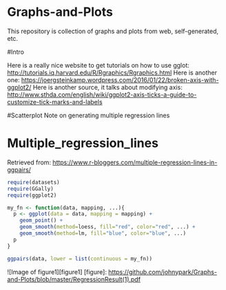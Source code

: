 # Graphs-and-Plots
This repository is collection of graphs and plots from web, self-generated, etc. 

#Intro

Here is a really nice website to get tutorials on how to use gglot: http://tutorials.iq.harvard.edu/R/Rgraphics/Rgraphics.html
Here is another one: https://joergsteinkamp.wordpress.com/2016/01/22/broken-axis-with-ggplot2/
Here is another source, it talks about modifying axis: http://www.sthda.com/english/wiki/ggplot2-axis-ticks-a-guide-to-customize-tick-marks-and-labels

#Scatterplot
Note on generating multiple regression lines
# Multiple_regression_lines
Retrieved from:
https://www.r-bloggers.com/multiple-regression-lines-in-ggpairs/


```r
require(datasets)
require(GGally)
require(ggplot2)

my_fn <- function(data, mapping, ...){
  p <- ggplot(data = data, mapping = mapping) + 
    geom_point() + 
    geom_smooth(method=loess, fill="red", color="red", ...) +
    geom_smooth(method=lm, fill="blue", color="blue", ...)
  p
}

ggpairs(data, lower = list(continuous = my_fn))

```
![Image of figure1][figure1]
[figure]: https://github.com/johnypark/Graphs-and-Plots/blob/master/RegressionResult(1).pdf

